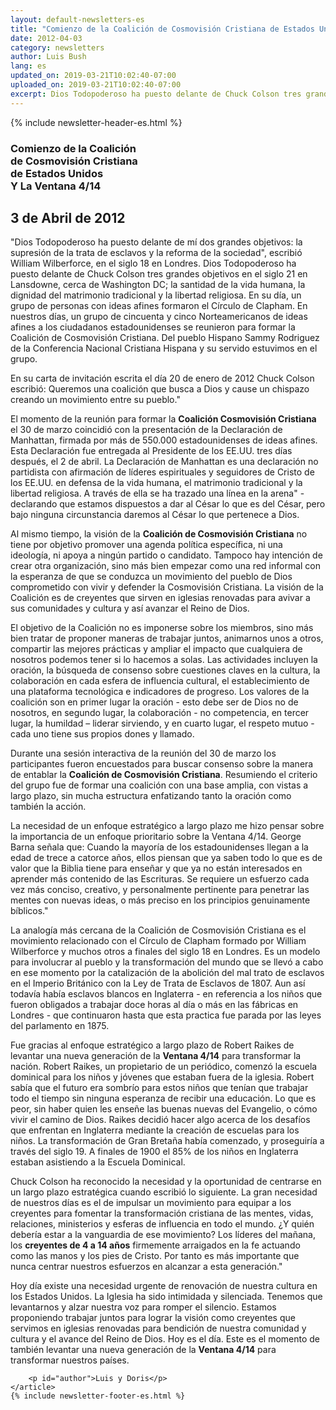 ```yaml
---
layout: default-newsletters-es
title: "Comienzo de la Coalición de Cosmovisión Cristiana de Estados Unidos Y La Ventana 4/14"
date: 2012-04-03
category: newsletters
author: Luis Bush
lang: es
updated_on: 2019-03-21T10:02:40-07:00
uploaded_on: 2019-03-21T10:02:40-07:00
excerpt: Dios Todopoderoso ha puesto delante de Chuck Colson tres grandes objetivos en el siglo 21 en Lansdowne, cerca de Washington DC; la santidad de la vida humana, la dignidad del matrimonio tradicional y la libertad religiosa. En su día, un grupo de personas con ideas afines formaron el Círculo de Clapham. En nuestros días, un grupo de cincuenta y cinco Norteamericanos de ideas afines a los ciudadanos estadounidenses se reunieron para formar la Coalición de Cosmovisión Cristiana. Del pueblo Hispano Sammy Rodriguez de la Conferencia Nacional Cristiana Hispana y su servido estuvimos en el grupo.
---
```

<article class="document-container" data-publication-date="{{page.date}}" data-uploaded-on="{{page.uploaded_on}}" data-updated-on="{{page.updated_on}}" data-category="{{page.category}}">
<div id="newsletter">
{% include newsletter-header-es.html %}
	<article>
	    <h1>Comienzo de la Coalición<br> de Cosmovisión Cristiana<br> de Estados Unidos<br> Y La Ventana 4/14</h1>
		<h2 id="article-date"><time datetime="2012-04-03">3 de Abril de 2012</time></h2>
		<p id="first-paragraph">"Dios Todopoderoso ha puesto delante de mí dos grandes objetivos: la supresión de la trata de esclavos y la reforma de la sociedad", escribió William Wilberforce, en el siglo 18 en Londres. Dios Todopoderoso ha puesto delante de Chuck Colson tres grandes objetivos en el siglo 21 en Lansdowne, cerca de Washington DC; la santidad de la vida humana, la dignidad del matrimonio tradicional y la libertad religiosa. En su día, un grupo de personas con ideas afines formaron el Círculo de Clapham. En nuestros días, un grupo de cincuenta y cinco Norteamericanos de ideas afines a los ciudadanos estadounidenses se reunieron para formar la Coalición de Cosmovisión Cristiana. Del pueblo Hispano Sammy Rodriguez de la Conferencia Nacional Cristiana Hispana y su servido estuvimos en el grupo.</p>
		<p>En su carta de invitación escrita el día 20 de enero de 2012 Chuck Colson escribió: Queremos una coalición que busca a Dios y cause un chispazo creando un movimiento entre su pueblo."</p>
		<p>El momento de la reunión para formar la <strong>Coalición Cosmovisión Cristiana</strong> el 30 de marzo coincidió con la presentación de la Declaración de Manhattan, firmada por más de 550.000 estadounidenses de ideas afines. Esta Declaración fue entregada al Presidente de los EE.UU. tres días después, el 2 de abril. La Declaración de Manhattan es una declaración no partidista con afirmación de líderes espirituales y seguidores de Cristo de los EE.UU. en defensa de la vida humana, el matrimonio tradicional y la libertad religiosa. A través de ella se ha trazado una línea en la arena" - declarando que estamos dispuestos a dar al César lo que es del César, pero bajo ninguna circunstancia daremos al César lo que pertenece a Dios.</p>
		<p>Al mismo tiempo, la visión de la <strong>Coalición de Cosmovisión Cristiana</strong> no tiene por objetivo promover una agenda política específica, ni una ideología, ni apoya a ningún partido o candidato. Tampoco hay intención de crear otra organización, sino más bien empezar como una red informal con la esperanza de que se conduzca un movimiento del pueblo de Dios comprometido con vivir y defender la Cosmovisión Cristiana. La visión de la Coalición es de creyentes  que sirven en iglesias renovadas para avivar a sus comunidades y cultura y así avanzar el Reino de Dios.</p>
		<p> El objetivo de la Coalición no es imponerse sobre los miembros, sino más bien tratar de proponer maneras de trabajar juntos, animarnos unos a otros, compartir las mejores prácticas y ampliar el impacto que cualquiera de nosotros podemos tener si lo hacemos a solas. Las actividades incluyen la oración, la búsqueda de consenso sobre cuestiones claves en la cultura, la colaboración en cada esfera de influencia cultural, el establecimiento de una plataforma tecnológica e indicadores de progreso. Los valores de la coalición son en primer lugar la oración - esto debe ser de Dios no de nosotros, en segundo lugar, la colaboración - no competencia, en tercer lugar, la humildad – liderar sirviendo, y en cuarto lugar, el respeto mutuo - cada uno tiene sus propios dones y llamado.</p>
		<p>Durante una sesión interactiva de la reunión del 30 de marzo los participantes fueron encuestados para  buscar consenso sobre la manera de entablar la <strong>Coalición de Cosmovisión Cristiana</strong>. Resumiendo el criterio del grupo fue de formar una coalición con una base amplia, con vistas a largo plazo, sin mucha estructura enfatizando tanto la oración como también la acción.</p>
		<p>La necesidad de un enfoque estratégico a largo plazo me hizo pensar sobre la importancia de un enfoque prioritario sobre la Ventana 4/14.  George Barna señala que: Cuando la mayoría de los estadounidenses llegan a la edad de trece a catorce años, ellos piensan que ya saben todo lo que es de valor que la Biblia tiene para enseñar y que ya no están interesados ​​en aprender más contenido de las Escrituras. Se requiere un esfuerzo cada vez más conciso, creativo, y personalmente pertinente para penetrar las mentes con nuevas ideas, o más preciso en los principios genuinamente bíblicos."</p>
		<p>La analogía más cercana de la Coalición de Cosmovisión Cristiana es el movimiento relacionado con el Círculo de Clapham formado por William Wilberforce y muchos otros a finales del siglo 18 en Londres. Es un modelo para involucrar al pueblo y la transformación del mundo que se llevó a cabo en ese momento por la catalización de la abolición del mal trato de esclavos en el Imperio Británico con la Ley de Trata de Esclavos de 1807. Aun así todavía había esclavos blancos en Inglaterra - en referencia a los niños que fueron obligados a trabajar doce horas al día o más en las fábricas en Londres - que continuaron hasta que esta practica fue parada por las leyes del parlamento en 1875.</p>
		<p> Fue gracias al enfoque estratégico a largo plazo de Robert Raikes de levantar una nueva generación de la <strong>Ventana 4/14</strong> para transformar la nación. Robert Raikes, un propietario de un periódico, comenzó la escuela dominical para los niños y jóvenes que estaban fuera de la iglesia.  Robert sabía que el futuro era sombrío para estos niños que tenían que trabajar todo el tiempo sin ninguna esperanza de recibir una educación.  Lo que es peor, sin haber quien les enseñe las buenas nuevas del Evangelio, o cómo vivir el camino de Dios. Raikes decidió hacer algo acerca de los desafíos que enfrentan en Inglaterra mediante la creación de escuelas para los niños. La transformación de Gran Bretaña había comenzado, y proseguiría a través del siglo 19.  A finales de 1900 el 85% de los niños en Inglaterra estaban asistiendo a la Escuela Dominical.</p>
		<p>Chuck Colson ha reconocido la necesidad y la oportunidad de centrarse en un largo plazo estratégica cuando escribió lo siguiente. La gran necesidad de nuestros días es el de impulsar un movimiento para equipar a los creyentes para fomentar la transformación cristiana de las mentes, vidas, relaciones, ministerios y esferas de influencia en todo el mundo. ¿Y quién debería estar a la vanguardia de ese movimiento? Los líderes del mañana, los <strong>creyentes de 4 a 14 años</strong> firmemente arraigados en la fe actuando como las manos y los pies de Cristo. Por tanto es más importante que nunca centrar nuestros esfuerzos en alcanzar a esta generación."</p>
		<p> Hoy día existe una necesidad urgente de renovación de nuestra cultura en los Estados Unidos. La Iglesia ha sido intimidada y silenciada. Tenemos que levantarnos y alzar nuestra voz para romper el silencio. Estamos proponiendo trabajar juntos para lograr la visión como creyentes que servimos en iglesias renovadas para bendición de nuestra comunidad y cultura y el avance del Reino de Dios. Hoy es el día. Este es el momento de también levantar una nueva generación de la <strong>Ventana 4/14</strong> para transformar nuestros países.</p>

		<p id="author">Luis y Doris</p>
	</article>
	{% include newsletter-footer-es.html %}
</div>
</article>
